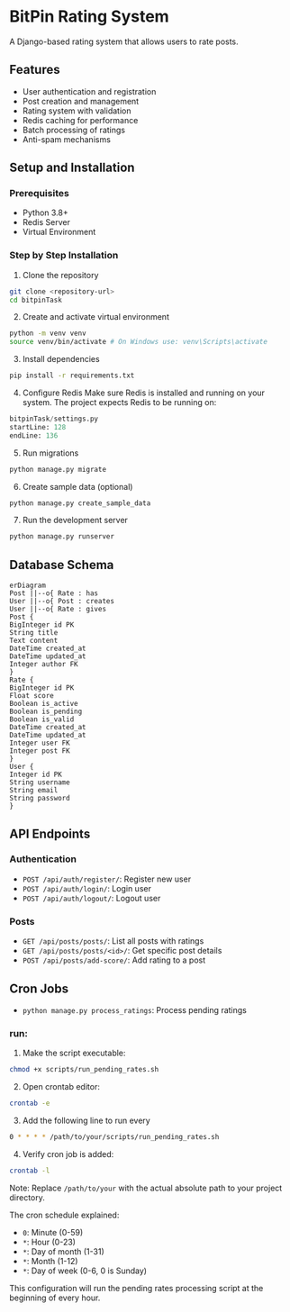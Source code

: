 # BitPin Rating System

A Django-based rating system that allows users to rate posts.

## Features

- User authentication and registration
- Post creation and management
- Rating system with validation
- Redis caching for performance
- Batch processing of ratings
- Anti-spam mechanisms

## Setup and Installation

### Prerequisites

- Python 3.8+
- Redis Server
- Virtual Environment

### Step by Step Installation

1. Clone the repository

```bash
git clone <repository-url>
cd bitpinTask
```

2. Create and activate virtual environment

```bash
python -m venv venv
source venv/bin/activate # On Windows use: venv\Scripts\activate
```

3. Install dependencies

```bash
pip install -r requirements.txt
```

4. Configure Redis
   Make sure Redis is installed and running on your system. The project expects Redis to be running on:

```python
bitpinTask/settings.py
startLine: 128
endLine: 136
```

5. Run migrations

```bash
python manage.py migrate
```

6. Create sample data (optional)

```bash
python manage.py create_sample_data
```

7. Run the development server

```bash
python manage.py runserver
```

## Database Schema

```mermaid
erDiagram
Post ||--o{ Rate : has
User ||--o{ Post : creates
User ||--o{ Rate : gives
Post {
BigInteger id PK
String title
Text content
DateTime created_at
DateTime updated_at
Integer author FK
}
Rate {
BigInteger id PK
Float score
Boolean is_active
Boolean is_pending
Boolean is_valid
DateTime created_at
DateTime updated_at
Integer user FK
Integer post FK
}
User {
Integer id PK
String username
String email
String password
}
```

## API Endpoints

### Authentication

- `POST /api/auth/register/`: Register new user
- `POST /api/auth/login/`: Login user
- `POST /api/auth/logout/`: Logout user

### Posts

- `GET /api/posts/posts/`: List all posts with ratings
- `GET /api/posts/posts/<id>/`: Get specific post details
- `POST /api/posts/add-score/`: Add rating to a post

## Cron Jobs

- `python manage.py process_ratings`: Process pending ratings

### run:

1. Make the script executable:

```bash
chmod +x scripts/run_pending_rates.sh
```

2. Open crontab editor:

```bash
crontab -e
```

3. Add the following line to run every

```bash
0 * * * * /path/to/your/scripts/run_pending_rates.sh
```

4. Verify cron job is added:

```bash
crontab -l
```

Note: Replace `/path/to/your` with the actual absolute path to your project directory.

The cron schedule explained:

- `0`: Minute (0-59)
- `*`: Hour (0-23)
- `*`: Day of month (1-31)
- `*`: Month (1-12)
- `*`: Day of week (0-6, 0 is Sunday)

This configuration will run the pending rates processing script at the beginning of every hour.
